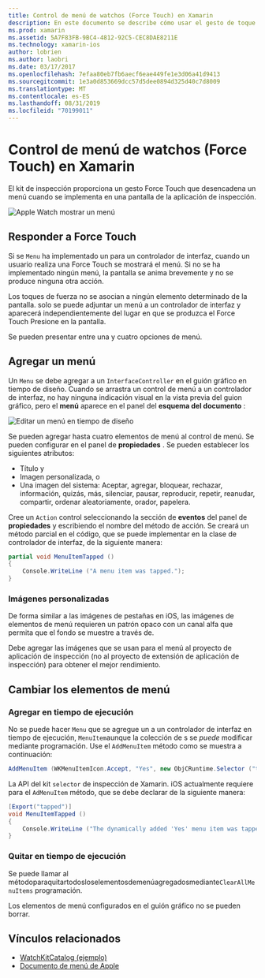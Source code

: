 ```yaml
---
title: Control de menú de watchos (Force Touch) en Xamarin
description: En este documento se describe cómo usar el gesto de toque forzar fuerza táctil en Xamarin. En él se describe cómo responder a una interacción forzada, cómo agregar un menú y cómo cambiar los elementos de menú.
ms.prod: xamarin
ms.assetid: 5A7F83FB-9BC4-4812-92C5-CEC8DAE8211E
ms.technology: xamarin-ios
author: lobrien
ms.author: laobri
ms.date: 03/17/2017
ms.openlocfilehash: 7efaa80eb7fb6aecf6eae449fe1e3d06a41d9413
ms.sourcegitcommit: 1e3a0d853669dcc57d5dee0894d325d40c7d8009
ms.translationtype: MT
ms.contentlocale: es-ES
ms.lasthandoff: 08/31/2019
ms.locfileid: "70199011"
---
```

# <a name="watchos-menu-control-force-touch-in-xamarin"></a>Control de menú de watchos (Force Touch) en Xamarin

El kit de inspección proporciona un gesto Force Touch que desencadena un menú cuando se implementa en una pantalla de la aplicación de inspección.

![](menu-images/menu.png "Apple Watch mostrar un menú")
<!-- watch image courtesy of http://infinitapps.com/bezel/ -->

## <a name="responding-to-force-touch"></a>Responder a Force Touch

Si se `Menu` ha implementado un para un controlador de interfaz, cuando un usuario realiza una Force Touch se mostrará el menú. Si no se ha implementado ningún menú, la pantalla se anima brevemente y no se produce ninguna otra acción.

Los toques de fuerza no se asocian a ningún elemento determinado de la pantalla. solo se puede adjuntar un menú a un controlador de interfaz y aparecerá independientemente del lugar en que se produzca el Force Touch Presione en la pantalla.

Se pueden presentar entre una y cuatro opciones de menú.


## <a name="adding-a-menu"></a>Agregar un menú

Un `Menu` se debe agregar a un `InterfaceController` en el guión gráfico en tiempo de diseño. Cuando se arrastra un control de menú a un controlador de interfaz, no hay ninguna indicación visual en la vista previa del guion gráfico, pero el **menú** aparece en el panel del **esquema del documento** :

![](menu-images/menu-action.png "Editar un menú en tiempo de diseño")

Se pueden agregar hasta cuatro elementos de menú al control de menú. Se pueden configurar en el panel de **propiedades** . Se pueden establecer los siguientes atributos:

- Título y
- Imagen personalizada, o
- Una imagen del sistema: Aceptar, agregar, bloquear, rechazar, información, quizás, más, silenciar, pausar, reproducir, repetir, reanudar, compartir, ordenar aleatoriamente, orador, papelera.

Cree un `Action` control seleccionando la sección de **eventos** del panel de **propiedades** y escribiendo el nombre del método de acción. Se creará un método parcial en el código, que se puede implementar en la clase de controlador de interfaz, de la siguiente manera:

```csharp
partial void MenuItemTapped ()
{
    Console.WriteLine ("A menu item was tapped.");
}
```

### <a name="custom-images"></a>Imágenes personalizadas

De forma similar a las imágenes de pestañas en iOS, las imágenes de elementos de menú requieren un patrón opaco con un canal alfa que permita que el fondo se muestre a través de.

Debe agregar las imágenes que se usan para el menú al proyecto de aplicación de inspección (no al proyecto de extensión de aplicación de inspección) para obtener el mejor rendimiento.


## <a name="changing-the-menu-items"></a>Cambiar los elementos de menú

<!--
### Design Time Items

Menu items added the storyboard can be shown and hidden programmatically.
-->

### <a name="adding-at-runtime"></a>Agregar en tiempo de ejecución

No se puede hacer `Menu` que se agregue un a un controlador de interfaz en tiempo de ejecución, `MenuItem`aunque la colección de s se *puede* modificar mediante programación.
Use el `AddMenuItem` método como se muestra a continuación:

```csharp
AddMenuItem (WKMenuItemIcon.Accept, "Yes", new ObjCRuntime.Selector ("tapped"));
```

La API del kit `selector` de inspección de Xamarin. iOS actualmente requiere para el `AdMenuItem` método, que se debe declarar de la siguiente manera:

```csharp
[Export("tapped")]
void MenuItemTapped ()
{
    Console.WriteLine ("The dynamically added 'Yes' menu item was tapped.");
}
```

### <a name="removing-at-runtime"></a>Quitar en tiempo de ejecución

Se puede llamar al métodoparaquitartodosloselementosdemenúagregadosmediante`ClearAllMenuItems` programación.

Los elementos de menú configurados en el guión gráfico no se pueden borrar.



## <a name="related-links"></a>Vínculos relacionados

- [WatchKitCatalog (ejemplo)](https://docs.microsoft.com/samples/xamarin/ios-samples/watchos-watchkitcatalog)
- [Documento de menú de Apple](https://developer.apple.com/library/prerelease/ios/documentation/General/Conceptual/WatchKitProgrammingGuide/Menus.html)
